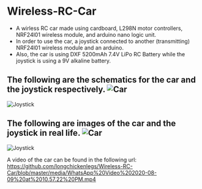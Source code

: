 ﻿# Wireless-RC-Car
- A wirless RC car made using cardboard, L298N motor controllers, NRF24l01 wireless module, and arduino nano logic unit.
- In order to use the car, a joystick connected to another (transmitting) NRF24l01 wireless module and an arduino.
- Also, the car is using DXF 5200mAh 7.4V LiPo RC Battery while the joystick is using a 9V alkaline battery.

The following are the schematics for the car and the joystick respectively.
![Car](https://github.com/longchickenlegs/Wireless-RC-Car/blob/master/media/Reciever.PNG)
-
![Joystick](https://github.com/longchickenlegs/Wireless-RC-Car/blob/master/media/Transmitter.PNG)

The following are images of the car and the joystick in real life.
![Car](https://github.com/longchickenlegs/Wireless-RC-Car/blob/master/media/WhatsApp%20Image%202020-08-09%20at%2010.57.35%20PM.jpeg)
-
![Joystick](https://github.com/longchickenlegs/Wireless-RC-Car/blob/master/media/WhatsApp%20Image%202020-08-09%20at%2010.57.29%20PM.jpeg)

A video of the car can be found in the following url: https://github.com/longchickenlegs/Wireless-RC-Car/blob/master/media/WhatsApp%20Video%202020-08-09%20at%2010.57.22%20PM.mp4
